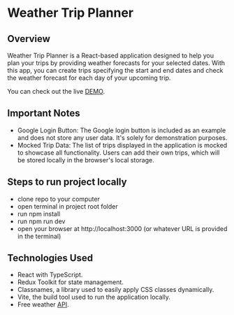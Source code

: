 # Weather Trip Planner

## Overview

Weather Trip Planner is a React-based application designed to help you plan your trips by providing weather forecasts for your selected dates. With this app, you can create trips specifying the start and end dates and check the weather forecast for each day of your upcoming trip.

You can check out the live [DEMO](https://yuliabakun.github.io/react_trip-forecast/).

## Important Notes
* Google Login Button: The Google login button is included as an example and does not store any user data. It's solely for demonstration purposes.
* Mocked Trip Data: The list of trips displayed in the application is mocked to showcase all functionality. Users can add their own trips, which will be stored locally in the browser's local storage.

## Steps to run project locally

* clone repo to your computer
* open terminal in project root folder
* run npm install
* run npm run dev
* open your browser at http://localhost:3000 (or whatever URL is provided in the terminal)

## Technologies Used

* React with TypeScript.
* Redux Toolkit for state management.
* Classnames, a library used to easily apply CSS classes dynamically.
* Vite, the build tool used to run the application locally.
* Free weather [API](https://www.visualcrossing.com/resources/documentation/weather-api/timeline-weather-api/).
